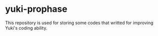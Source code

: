 # yuki-prophase
This repository is used for storing some codes that writted for improving Yuki's coding ability.
